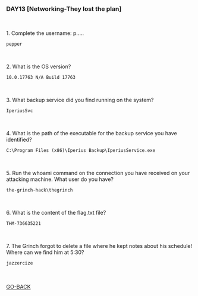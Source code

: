 <h3 align="left">DAY13 [Networking-They lost the plan]
</h3>
<br>
<p align="left">1. Complete the username: p.....
<p>
  
```
pepper
```
<br>
<p align="left">2. What is the OS version?<p>
  
```
10.0.17763 N/A Build 17763
```
<br>
<p align="left">3. What backup service did you find running on the system?<p>
  
```
IperiusSvc
```
<br>
<p align="left">4. What is the path of the executable for the backup service you have identified?<p>
  
```
C:\Program Files (x86)\Iperius Backup\IperiusService.exe
```
<br>
<p align="left">5. Run the whoami command on the connection you have received on your attacking machine. What user do you have?<p>
  
```
the-grinch-hack\thegrinch
```
<br>
<p align="left">6. What is the content of the flag.txt file?<p>
  
```
THM-736635221
```
<br>
<p align="left">7. The Grinch forgot to delete a file where he kept notes about his schedule! Where can we find him at 5:30?<p>
  
```
jazzercize
```


<br><br>
<a href="https://github.com/n00bcooD3R/advent-of-cyber3">GO-BACK</a>
